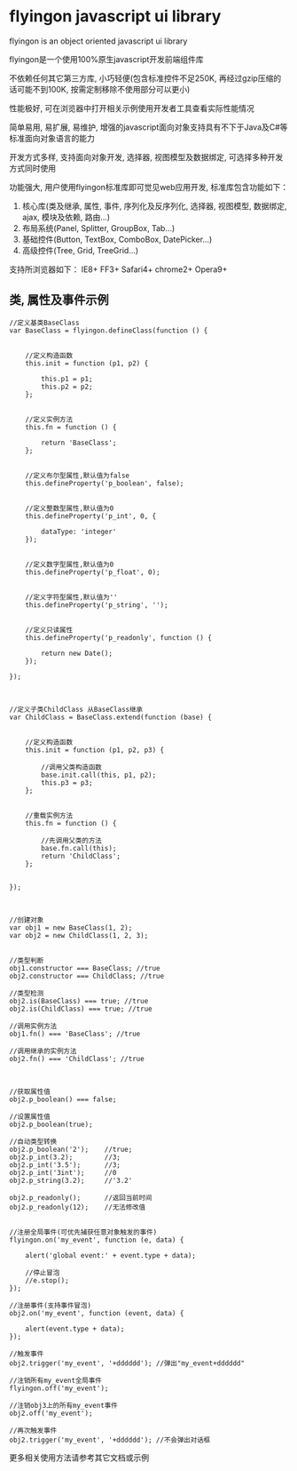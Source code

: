 flyingon javascript ui library
========

flyingon is an object oriented javascript ui library

flyingon是一个使用100%原生javascript开发前端组件库

不依赖任何其它第三方库, 小巧轻便(包含标准控件不足250K, 再经过gzip压缩的话可能不到100K, 按需定制移除不使用部分可以更小)

性能极好, 可在浏览器中打开相关示例使用开发者工具查看实际性能情况

简单易用, 易扩展, 易维护, 增强的javascript面向对象支持具有不下于Java及C#等标准面向对象语言的能力

开发方式多样, 支持面向对象开发, 选择器, 视图模型及数据绑定, 可选择多种开发方式同时使用

功能强大, 用户使用flyingon标准库即可觉见web应用开发, 标准库包含功能如下：

1. 核心库(类及继承, 属性, 事件, 序列化及反序列化, 选择器, 视图模型, 数据绑定, ajax, 模块及依赖, 路由...)
2. 布局系统(Panel, Splitter, GroupBox, Tab...)
3. 基础控件(Button, TextBox, ComboBox, DatePicker...)
4. 高级控件(Tree, Grid, TreeGrid...)


支持所浏览器如下：
IE8+
FF3+
Safari4+
chrome2+
Opera9+




类, 属性及事件示例
-----------------------------------

 

    //定义基类BaseClass
    var BaseClass = flyingon.defineClass(function () {


        //定义构造函数
        this.init = function (p1, p2) {

            this.p1 = p1;
            this.p2 = p2;
        };


        //定义实例方法
        this.fn = function () {

            return 'BaseClass';
        };


        //定义布尔型属性,默认值为false
        this.defineProperty('p_boolean', false);


        //定义整数型属性,默认值为0
        this.defineProperty('p_int', 0, {

            dataType: 'integer'
        });


        //定义数字型属性,默认值为0
        this.defineProperty('p_float', 0);


        //定义字符型属性,默认值为''
        this.defineProperty('p_string', '');


        //定义只读属性
        this.defineProperty('p_readonly', function () {

            return new Date();
        });

    });



    //定义子类ChildClass 从BaseClass继承
    var ChildClass = BaseClass.extend(function (base) {


        //定义构造函数
        this.init = function (p1, p2, p3) {

            //调用父类构造函数
            base.init.call(this, p1, p2);
            this.p3 = p3;
        };


        //重载实例方法
        this.fn = function () {

            //先调用父类的方法
            base.fn.call(this);
            return 'ChildClass';
        };


    });



    //创建对象
    var obj1 = new BaseClass(1, 2);
    var obj2 = new ChildClass(1, 2, 3);


    //类型判断
    obj1.constructor === BaseClass; //true
    obj2.constructor === ChildClass; //true

    //类型检测
    obj2.is(BaseClass) === true; //true
    obj2.is(ChildClass) === true; //true

    //调用实例方法
    obj1.fn() === 'BaseClass'; //true

    //调用继承的实例方法
    obj2.fn() === 'ChildClass'; //true



    //获取属性值
    obj2.p_boolean() === false;    

    //设置属性值
    obj2.p_boolean(true);

    //自动类型转换
    obj2.p_boolean('2');    //true;
    obj2.p_int(3.2);        //3;
    obj2.p_int('3.5');      //3;
    obj2.p_int('3int');     //0
    obj2.p_string(3.2);     //'3.2'

    obj2.p_readonly();      //返回当前时间
    obj2.p_readonly(12);    //无法修改值


    //注册全局事件(可优先捕获任意对象触发的事件)
    flyingon.on('my_event', function (e, data) {
        
        alert('global event:' + event.type + data);
        
        //停止冒泡
        //e.stop();
    });

    //注册事件(支持事件冒泡)
    obj2.on('my_event', function (event, data) {

        alert(event.type + data);
    });

    //触发事件
    obj2.trigger('my_event', '+dddddd'); //弹出"my_event+dddddd"

    //注销所有my_event全局事件
    flyingon.off('my_event');

    //注销obj3上的所有my_event事件
    obj2.off('my_event');

    //再次触发事件
    obj2.trigger('my_event', '+dddddd'); //不会弹出对话框

    


更多相关使用方法请参考其它文档或示例


